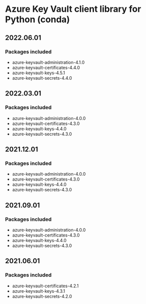 # Azure Key Vault client library for Python (conda)

## 2022.06.01

### Packages included

- azure-keyvault-administration-4.1.0
- azure-keyvault-certificates-4.4.0
- azure-keyvault-keys-4.5.1
- azure-keyvault-secrets-4.4.0

## 2022.03.01

### Packages included

- azure-keyvault-administration-4.0.0
- azure-keyvault-certificates-4.3.0
- azure-keyvault-keys-4.4.0
- azure-keyvault-secrets-4.3.0

## 2021.12.01

### Packages included

- azure-keyvault-administration-4.0.0
- azure-keyvault-certificates-4.3.0
- azure-keyvault-keys-4.4.0
- azure-keyvault-secrets-4.3.0

## 2021.09.01

### Packages included

- azure-keyvault-administration-4.0.0
- azure-keyvault-certificates-4.3.0
- azure-keyvault-keys-4.4.0
- azure-keyvault-secrets-4.3.0

## 2021.06.01

### Packages included

- azure-keyvault-certificates-4.2.1
- azure-keyvault-keys-4.3.1
- azure-keyvault-secrets-4.2.0
